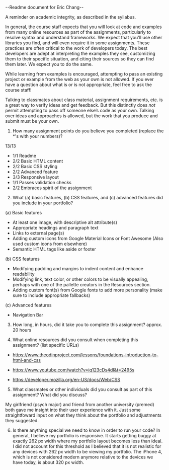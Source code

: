 --Readme document for Eric Chang--

A reminder on academic integrity, as described in the syllabus.

In general, the course staff expects that you will look at code and examples from many online resources as part of the assignments, particularly to resolve syntax and understand frameworks. We expect that you'll use other libraries you find, and will even require it in some assignments. These practices are often critical to the work of developers today. The best developers are adept at interpreting the examples they see, customizing them to their specific situation, and citing their sources so they can find them later. We expect you to do the same.

While learning from examples is encouraged, attempting to pass an existing project or example from the web as your own is not allowed. If you ever have a question about what is or is not appropriate, feel free to ask the course staff!

Talking to classmates about class material, assignment requirements, etc. is a great way to verify ideas and get feedback. But this distinctly does *not* permit attempting to pass off someone else’s code as your own. Talking over ideas and approaches is allowed, but the work that you produce and submit must be your own.

1. How many assignment points do you believe you completed (replace the *'s with your numbers)?

13/13
- 1/1 Readme
- 2/2 Basic HTML content
- 2/2 Basic CSS styling
- 2/2 Advanced feature
- 3/3 Responsive layout
- 1/1 Passes validation checks
- 2/2 Embraces spirit of the assignment

2. What (a) basic features, (b) CSS features, and (c) advanced features did you include in your portfolio?

(a) Basic features
- At least one image, with descriptive alt attribute(s)
- Appropriate headings and paragraph text
- Links to external page(s)
- Adding custom icons from Google Material Icons or Font Awesome (Also used custom icons from elsewhere)
- Semantic HTML tags like aside or footer


(b) CSS features
- Modifying padding and margins to indent content and enhance readability
- Modifying link, text color, or other colors to be visually appealing, perhaps with one of the pallette creators in the Resources section.
- Adding custom font(s) from Google fonts to add more personality (make sure to include appropriate fallbacks)


(c) Advanced features
- Navigation Bar


3. How long, in hours, did it take you to complete this assignment?
approx. 20 hours


4. What online resources did you consult when completing this assignment? (list specific URLs)
- https://www.theodinproject.com/lessons/foundations-introduction-to-html-and-css

- https://www.youtube.com/watch?v=iq123cDs4dI&t=2495s

- https://developer.mozilla.org/en-US/docs/Web/CSS

5. What classmates or other individuals did you consult as part of this assignment? What did you discuss?

My girlfriend (psych major) and friend from another university (premed) both gave me insight into their user experience with it.
Just some straightfoward input on what they think about the portfolio and adjustments they suggested.

6. Is there anything special we need to know in order to run your code?
In general, I believe my portfolio is responsive. It starts getting buggy at exactly 262 px width where my portfolio layout becomes less than ideal.
I did not account for this threshold as I believed that it is not realistic for any devices with 262 px width to be viewing my portfolio. The iPhone 4, which
is not considered modern anymore relative to the devices we have today, is about 320 px width.
